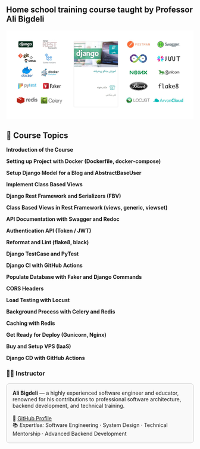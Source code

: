 ## Home school training course taught by Professor Ali Bigdeli

![alt text](docs/193206907-8a98755f-37b3-4a53-82c2-936e7aea69d5.jpg)


## 📘 Course Topics

**Introduction of the Course**

**Setting up Project with Docker (Dockerfile, docker-compose)**

**Setup Django Model for a Blog and AbstractBaseUser**

**Implement Class Based Views**

**Django Rest Framework and Serializers (FBV)**

**Class Based Views in Rest Framework (views, generic, viewset)**

**API Documentation with Swagger and Redoc**

**Authentication API (Token / JWT)**

**Reformat and Lint (flake8, black)**

**Django TestCase and PyTest**

**Django CI with GitHub Actions**

**Populate Database with Faker and Django Commands**

**CORS Headers**

**Load Testing with Locust**

**Background Process with Celery and Redis**

**Caching with Redis**

**Get Ready for Deploy (Gunicorn, Nginx)**

**Buy and Setup VPS (IaaS)**

**Django CD with GitHub Actions**

<h3>👨‍🏫 Instructor</h3>

<div style="border: 1px solid #ccc; border-radius: 8px; padding: 16px; background-color: #f9f9f9;">
  <strong>Ali Bigdeli</strong> — a highly experienced software engineer and educator, renowned for his contributions to professional software architecture, backend development, and technical training.<br><br>
  🔗 <a href="https://github.com/AliBigdeli" target="_blank">GitHub Profile</a><br>
  📚 <em>Expertise:</em> Software Engineering · System Design · Technical Mentorship · Advanced Backend Development
</div>
